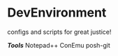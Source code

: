 DevEnvironment
==============

configs and scripts for great justice!


___Tools___
Notepad++
ConEmu
posh-git